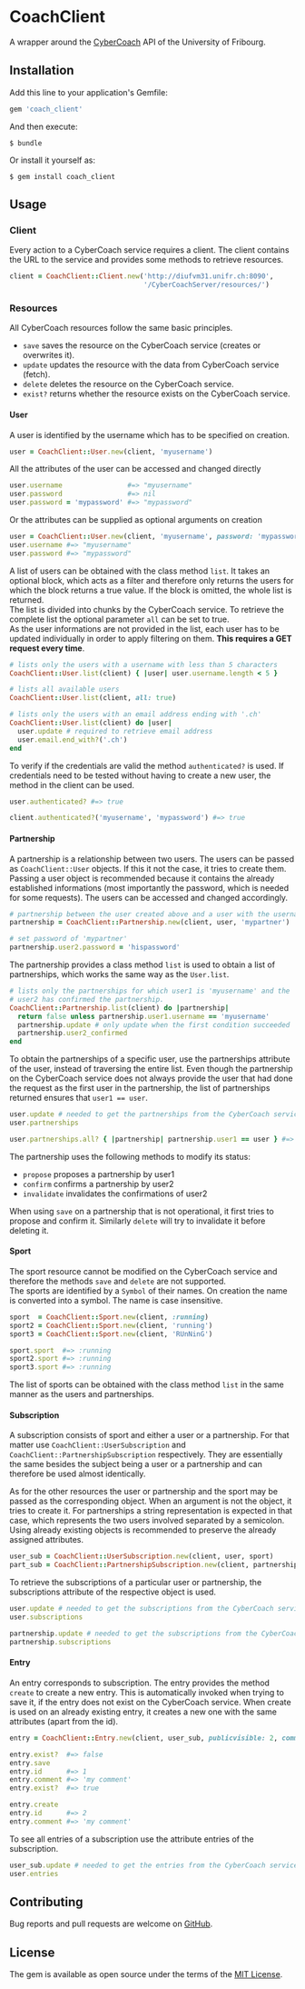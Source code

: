 # CoachClient

A wrapper around the
[CyberCoach](https://diuf.unifr.ch/drupal/softeng/teaching/studentprojects/cyber-coach-rest)
API of the University of Fribourg.

## Installation

Add this line to your application's Gemfile:

```ruby
gem 'coach_client'
```

And then execute:

    $ bundle

Or install it yourself as:

    $ gem install coach_client

## Usage

### Client

Every action to a CyberCoach service requires a client. The client contains the
URL to the service and provides some methods to retrieve resources.

```ruby
client = CoachClient::Client.new('http://diufvm31.unifr.ch:8090',
                                 '/CyberCoachServer/resources/')
```

### Resources

All CyberCoach resources follow the same basic principles.
- `save` saves the resource on the CyberCoach service (creates or overwrites it).
- `update` updates the resource with the data from CyberCoach service (fetch).
- `delete` deletes the resource on the CyberCoach service.
- `exist?` returns whether the resource exists on the CyberCoach service.

#### User

A user is identified by the username which has to be specified on creation.

```ruby
user = CoachClient::User.new(client, 'myusername')
```

All the attributes of the user can be accessed and changed directly

```ruby
user.username                #=> "myusername"
user.password                #=> nil
user.password = 'mypassword' #=> "mypassword"
```

Or the attributes can be supplied as optional arguments on creation

```ruby
user = CoachClient::User.new(client, 'myusername', password: 'mypassword')
user.username #=> "myusername"
user.password #=> "mypassword"
```

A list of users can be obtained with the class method `list`. It takes an
optional block, which acts as a filter and therefore only returns the users for
which the block returns a true value. If the block is omitted, the whole list is
returned.  
The list is divided into chunks by the CyberCoach service. To retrieve the
complete list the optional parameter `all` can be set to true.  
As the user informations are not provided in the list, each user has to be
updated individually in order to apply filtering on them. **This requires a GET
request every time**.

```ruby
# lists only the users with a username with less than 5 characters
CoachClient::User.list(client) { |user| user.username.length < 5 }

# lists all available users
CoachClient::User.list(client, all: true)

# lists only the users with an email address ending with '.ch'
CoachClient::User.list(client) do |user|
  user.update # required to retrieve email address
  user.email.end_with?('.ch')
end
```

To verify if the credentials are valid the method `authenticated?` is used.
If credentials need to be tested without having to create a new user, the
method in the client can be used.

```ruby
user.authenticated? #=> true

client.authenticated?('myusername', 'mypassword') #=> true
```

#### Partnership

A partnership is a relationship between two users. The users can be passed as
`CoachClient::User` objects. If this it not the case, it tries to create them.  
Passing a user object is recommended because it contains the already established
informations (most importantly the password, which is needed for some requests).
The users can be accessed and changed accordingly.

```ruby
# partnership between the user created above and a user with the username 'mypartner'
partnership = CoachClient::Partnership.new(client, user, 'mypartner')

# set password of 'mypartner'
partnership.user2.password = 'hispassword'
```

The partnership provides a class method `list` is used to obtain a list of
partnerships, which works the same way as the `User.list`.

```ruby
# lists only the partnerships for which user1 is 'myusername' and the 
# user2 has confirmed the partnership.
CoachClient::Partnership.list(client) do |partnership|
  return false unless partnership.user1.username == 'myusername'
  partnership.update # only update when the first condition succeeded
  partnership.user2_confirmed
end
```

To obtain the partnerships of a specific user, use the partnerships attribute of
the user, instead of traversing the entire list. Even though the partnership
on the CyberCoach service does not always provide the user that had done the
request as the first user in the partnership, the list of partnerships returned
ensures that `user1 == user`.

```ruby
user.update # needed to get the partnerships from the CyberCoach service
user.partnerships

user.partnerships.all? { |partnership| partnership.user1 == user } #=> true
```

The partnership uses the following methods to modify its status:
- `propose` proposes a partnership by user1
- `confirm` confirms a partnership by user2
- `invalidate` invalidates the confirmations of user2

When using `save` on a partnership that is not operational, it first tries to
propose and confirm it. Similarly `delete` will try to invalidate it before
deleting it.

#### Sport

The sport resource cannot be modified on the CyberCoach service and therefore
the methods `save` and `delete` are not supported.  
The sports are identified by a `Symbol` of their names. On creation the name is
converted into a symbol. The name is case insensitive.

```ruby
sport  = CoachClient::Sport.new(client, :running)
sport2 = CoachClient::Sport.new(client, 'running')
sport3 = CoachClient::Sport.new(client, 'RUnNinG')

sport.sport  #=> :running
sport2.sport #=> :running
sport3.sport #=> :running
```

The list of sports can be obtained with the class method `list` in the same
manner as the users and partnerships.

#### Subscription

A subscription consists of sport and either a user or a partnership. For that
matter use `CoachClient::UserSubscription` and
`CoachClient::PartnershipSubscription` respectively. They are essentially the
same besides the subject being a user or a partnership and can therefore be
used almost identically.

As for the other resources the user or partnership and the sport may be passed
as the corresponding object. When an argument is not the object, it tries to
create it. For partnerships a string representation is expected in that case,
which represents the two users involved separated by a semicolon.
Using already existing objects is recommended to preserve the already assigned
attributes.

```ruby
user_sub = CoachClient::UserSubscription.new(client, user, sport)
part_sub = CoachClient::PartnershipSubscription.new(client, partnership, sport)
```

To retrieve the subscriptions of a particular user or partnership, the
subscriptions attribute of the respective object is used.

```ruby
user.update # needed to get the subscriptions from the CyberCoach service
user.subscriptions

partnership.update # needed to get the subscriptions from the CyberCoach service
partnership.subscriptions
```

#### Entry

An entry corresponds to subscription. The entry provides the method `create` to
create a new entry. This is automatically invoked when trying to save it, if the
entry does not exist on the CyberCoach service. When create is used on an
already existing entry, it creates a new one with the same attributes (apart
from the id).

```ruby
entry = CoachClient::Entry.new(client, user_sub, publicvisible: 2, comment: 'my comment')

entry.exist?  #=> false
entry.save
entry.id      #=> 1
entry.comment #=> 'my comment'
entry.exist?  #=> true

entry.create
entry.id      #=> 2
entry.comment #=> 'my comment'
```

To see all entries of a subscription use the attribute entries of the
subscription.

```ruby
user_sub.update # needed to get the entries from the CyberCoach service
user.entries
```

## Contributing

Bug reports and pull requests are welcome on [GitHub](https://github.com/jungomi/coach_client).


## License

The gem is available as open source under the terms of the [MIT License](http://opensource.org/licenses/MIT).

